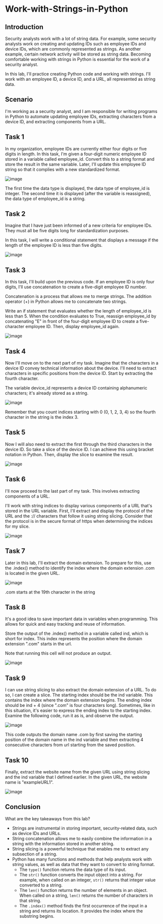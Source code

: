 # Work-with-Strings-in-Python

<h2>Introduction</h2>

Security analysts work with a lot of string data. For example, some security analysts work on creating and updating IDs such as employee IDs and device IDs, which are commonly represented as strings. As another example, certain network activity will be stored as string data. Becoming comfortable working with strings in Python is essential for the work of a security analyst.

In this lab, I'll practice creating Python code and working with strings. I'll work with an employee ID, a device ID, and a URL, all represented as string data.

<h2>Scenario</h2>

I'm working as a security analyst, and I am responsible for writing programs in Python to automate updating employee IDs, extracting characters from a device ID, and extracting components from a URL.

<h2>Task 1</h2>

In my organization, employee IDs are currently either four digits or five digits in length. In this task, I'm given a four-digit numeric employee ID stored in a variable called employee_id. Convert this to a string format and store the result in the same variable. Later, I'll update this employee ID string so that it complies with a new standardized format.

![image](https://github.com/n8som/Work-with-Strings-in-Python/assets/110139109/82c55534-51a4-40c7-a5fb-200da3a2e64e)

The first time the data type is displayed, the data type of employee_id is integer. The second time it is displayed (after the variable is reassigned), the data type of employee_id is a string.

<h2>Task 2</h2>

Imagine that I have just been informed of a new criteria for employee IDs. They must all be five digits long for standardization purposes.

In this task, I will write a conditional statement that displays a message if the length of the employee ID is less than five digits.

![image](https://github.com/n8som/Work-with-Strings-in-Python/assets/110139109/ac4ac675-2cfb-425d-91ac-978a2c9c9187)

<h2>Task 3</h2>

In this task, I'll build upon the previous code. If an employee ID is only four digits, I'll use concatenation to create a five-digit employee ID number.

Concatenation is a process that allows me to merge strings. The addition operator (+) in Python allows me to concatenate two strings.

Write an if statement that evaluates whether the length of employee_id is less than 5. When the condition evaluates to True, reassign employee_id by concatenating "E" in front of the four-digit employee ID to create a five-character employee ID. Then, display employee_id again.

![image](https://github.com/n8som/Work-with-Strings-in-Python/assets/110139109/230f616d-1ed1-461e-a0ae-27da380e7d38)

<h2>Task 4</h2>

Now I'll move on to the next part of my task. Imagine that the characters in a device ID convey technical information about the device. I'll need to extract characters in specific positions from the device ID. Start by extracting the fourth character.

The variable device_id represents a device ID containing alphanumeric characters; it's already stored as a string.

![image](https://github.com/n8som/Work-with-Strings-in-Python/assets/110139109/1f7d5ecc-5cc6-42f5-951b-bc88b1cea951)

Remember that you count indices starting with 0 (0, 1, 2, 3, 4) so the fourth character in the string is the index 3.

<h2>Task 5</h2>

Now I will also need to extract the first through the third characters in the device ID. So take a slice of the device ID. I can achieve this using bracket notation in Python. Then, display the slice to examine the result.

![image](https://github.com/n8som/Work-with-Strings-in-Python/assets/110139109/21af45d0-c4b9-441e-af85-8471c547e986)

<h2>Task 6</h2>

I'll now proceed to the last part of my task. This involves extracting components of a URL.

I'll work with string indices to display various components of a URL that's stored in the URL variable. First, I'll extract and display the protocol of the URL and the :// characters that follow it using string slicing. Consider that the protocol is in the secure format of https when determining the indices for my slice.

![image](https://github.com/n8som/Work-with-Strings-in-Python/assets/110139109/6fdfcea4-550e-4d96-8891-b2a49ad25961)

<h2>Task 7</h2>

Later in this lab, I'll extract the domain extension. To prepare for this, use the .index() method to identify the index where the domain extension .com is located in the given URL.

![image](https://github.com/n8som/Work-with-Strings-in-Python/assets/110139109/8f4aed27-ac50-4f05-aa4a-3a5c090f705a)

.com starts at the 19th character in the string

<h2>Task 8</h2>

It's a good idea to save important data in variables when programming. This allows for quick and easy tracking and reuse of information.

Store the output of the .index() method in a variable called ind, which is short for index. This index represents the position where the domain extension ".com" starts in the url.

Note that running this cell will not produce an output.

![image](https://github.com/n8som/Work-with-Strings-in-Python/assets/110139109/3c71afc1-ecc8-4c19-92c0-9d725ef3c196)

<h2>Task 9</h2>

I can use string slicing to also extract the domain extension of a URL. To do so, I can create a slice. The starting index should be the ind variable. This contains the index where the domain extension begins. The ending index should be ind + 4 (since ".com" is four characters long). Sometimes, like in this situation, it's easier to express the ending index to the starting index. Examine the following code, run it as is, and observe the output.

![image](https://github.com/n8som/Work-with-Strings-in-Python/assets/110139109/0e7d98db-2a44-48b4-b2cb-e1ddd46ab887)

This code outputs the domain name .com by first saving the starting position of the domain name in the ind variable and then extracting 4 consecutive characters from url starting from the saved position.

<h2>Task 10</h2>

Finally, extract the website name from the given URL using string slicing and the ind variable that I defined earlier. In the given URL, the website name is "exampleURL1".

![image](https://github.com/n8som/Work-with-Strings-in-Python/assets/110139109/2473d263-cf3c-4d39-a538-c27fb852d826)

<h2>Conclusion</h2>

What are the key takeaways from this lab?

- Strings are instrumental in storing important, security-related data, such as device IDs and URLs.
- String concatenation allows me to easily combine the information in a string with the information stored in another string.
- String slicing is a powerful technique that enables me to extract any subsection of a string.
- Python has many functions and methods that help analysts work with string values, as well as data that they want to convert to string format.
  - The ```type()``` function returns the data type of its input.
  - The ```str()``` function converts the input object into a string. For example, when called on an integer, ```str()``` returns that integer value converted to a string.
  - The ```len()``` function returns the number of elements in an object. When called on a string, ```len()``` returns the number of characters in that string.
  - The ```.index()``` method finds the first occurrence of the input in a string and returns its location. It provides the index where the substring begins.

